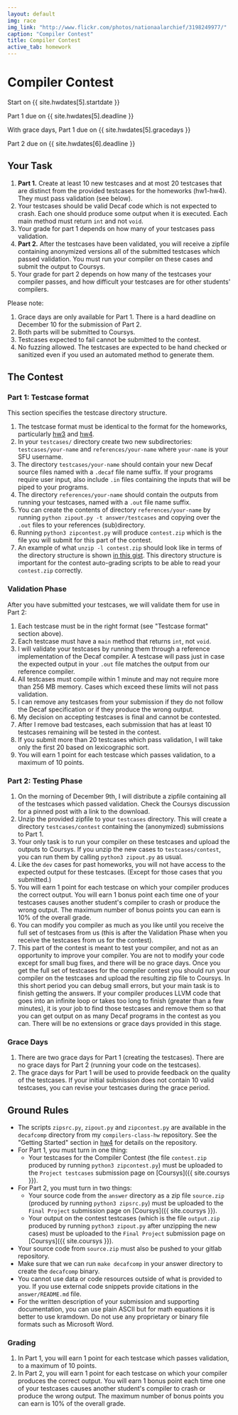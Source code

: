 ```yaml
---
layout: default
img: race
img_link: "http://www.flickr.com/photos/nationaalarchief/3198249977/"
caption: "Compiler Contest"
title: Compiler Contest
active_tab: homework
---
```


# Compiler Contest 

<p class="text-muted">Start on {{ site.hwdates[5].startdate }}</p>
<p class="text-muted">Part 1 due on {{ site.hwdates[5].deadline }}</p>
<p class="text-muted">With grace days, Part 1 due on {{ site.hwdates[5].gracedays }}</p>
<p class="text-muted">Part 2 due on {{ site.hwdates[6].deadline }}</p>

## Your Task

1. **Part 1.** Create at least 10 new testcases and at most 20 testcases that are distinct from the provided testcases for the homeworks (hw1-hw4). They must pass validation (see below).
  1. Your testcases should be valid Decaf code which is not expected to crash. Each one should produce some output when it is executed. Each main method must return `int` and not `void`.
  1. Your grade for part 1 depends on how many of your testcases pass validation.
1. **Part 2.** After the testcases have been validated, you will receive a zipfile containing anonymized versions all of the submitted testcases which passed validation. You must run your compiler on these cases and submit the output to Coursys.
  1. Your grade for part 2 depends on how many of the testcases your compiler passes, and how difficult your testcases are for other students' compilers.

Please note:
1. Grace days are only available for Part 1. There is a hard deadline on December 10 for the submission of Part 2.
1. Both parts will be submitted to Coursys. 
1. Testcases expected to fail cannot be submitted to the contest.
1. No fuzzing allowed. The testcases are expected to be hand checked or sanitized even if you used an automated method to generate them.

## The Contest

### Part 1: Testcase format

This section specifies the testcase directory structure.

1. The testcase format must be identical to the format for the homeworks, particularly [hw3](hw3.html) and [hw4](hw4.html). 
1. In your `testcases/` directory create two new subdirectories: `testcases/your-name` and `references/your-name` where `your-name` is your SFU username.
1. The directory `testcases/your-name` should contain your new Decaf source files named with a `.decaf` file name suffix. If your programs require user input, also include `.in` files containing the inputs that will be piped to your programs.
1. The directory `references/your-name` should contain the outputs from running your testcases, named with a `.out` file name suffix.
1. You can create the contents of directory `references/your-name` by running `python zipout.py -t answer/testcases` and copying over the `.out` files to your references (sub)directory.
1. Running `python3 zipcontest.py` will produce `contest.zip` which is the file you will submit for this part of the contest.
1. An example of what `unzip -l contest.zip` should look like in terms of the directory structure is shown [in this gist](https://gist.github.com/anoopsarkar/a68e0e2249373da4be03dd0498c8bc0b). This directory structure is important for the contest auto-grading scripts to be able to read your `contest.zip` correctly.

### Validation Phase

After you have submitted your testcases, we will validate them for use in Part 2:
1. Each testcase must be in the right format (see "Testcase format" section above).
2. Each testcase must have a `main` method that returns `int`, not `void`.
3. I will validate your testcases by running them through a reference implementation of the Decaf compiler. A testcase will pass just in case the expected output in your `.out` file matches the output from our reference compiler.
  1. All testcases must compile within 1 minute and may not require more than 256 MB memory. Cases which exceed these limits will not pass validation.
4. I can remove any testcases from your submission if they do not follow the Decaf specification or if they produce the wrong output. 
5. My decision on accepting testcases is final and cannot be contested.
6. After I remove bad testcases, each submission that has at least 10 testcases remaining will be tested in the contest.
7. If you submit more than 20 testcases which pass validation, I will take only the first 20 based on lexicographic sort.
8. You will earn 1 point for each testcase which passes validation, to a maximum of 10 points.

### Part 2: Testing Phase

1. On the morning of December 9th, I will distribute a zipfile containing all of the testcases which passed validation. Check the Coursys discussion for a pinned post with a link to the download.
1. Unzip the provided zipfile to your `testcases` directory. This will create a directory `testcases/contest` containing the (anonymized) submissions to Part 1.
1. Your only task is to run your compiler on these testcases and upload the outputs to Coursys. If you unzip the new cases to `testcases/contest`, you can run them by calling `python3 zipout.py` as usual.
1. Like the `dev` cases for past homeworks, you will not have access to the expected output for these testcases. (Except for those cases that you submitted.)
1. You will earn 1 point for each testcase on which your compiler produces the correct output. You will earn 1 bonus point each time one of your testcases causes another student's compiler to crash or produce the wrong output. The maximum number of bonus points you can earn is 10% of the overall grade.
1. You can modify you compiler as much as you like until you receive the full set of testcases from us (this is after the Validation Phase when you receive the testcases from us for the contest). 
1. This part of the contest is meant to test your compiler, and not as an opportunity to improve your compiler. You are not to modify your code except for small bug fixes, and there will be no grace days. Once you get the full set of testcases for the compiler contest you should run your compiler on the testcases and upload the resulting zip file to Coursys. In this short period you can debug small errors, but your main task is to finish getting the answers. If your compiler produces LLVM code that goes into an infinite loop or takes too long to finish (greater than a few minutes), it is your job to find those testcases and remove them so that you can get output on as many Decaf programs in the contest as you can. There will be no extensions or grace days provided in this stage.


### Grace Days

1. There are two grace days for Part 1 (creating the testcases). There are no grace days for Part 2 (running your code on the testcases).
1. The grace days for Part 1 will be used to provide feedback on the quality of the testcases. If your initial submission does not contain 10 valid testcases, you can revise your testcases during the grace period.

## Ground Rules

* The scripts `zipsrc.py`, `zipout.py` and `zipcontest.py` are available in the `decafcomp` directory from my `compilers-class-hw` repository. See the "Getting Started" section in [hw4](hw4.html) for details on the repository.
* For Part 1, you must turn in one thing:
    * Your testcases for the Compiler Contest (the file `contest.zip` produced by running `python3 zipcontest.py`) must be uploaded to the `Project testcases` submission page on [Coursys]({{ site.coursys }}).
* For Part 2, you must turn in two things:
    * Your source code from the `answer` directory as a zip file `source.zip` (produced by running `python3 zipsrc.py`) must be uploaded to the `Final Project` submission page on [Coursys]({{ site.coursys }}).
    * Your output on the contest testcases (which is the file `output.zip` produced by running `python3 zipout.py` after unzipping the new cases) must be uploaded to the `Final Project` submission page on [Coursys]({{ site.coursys }}). 
* Your source code from `source.zip` must also be pushed to your gitlab repository.
* Make sure that we can run `make decafcomp` in your answer directory to create the `decafcomp` binary.
* You cannot use data or code resources outside of what is provided to you. If you use external code snippets provide citations in the `answer/README.md` file.
* For the written description of your submission and supporting documentation, you can use plain ASCII but for math equations it is better to use kramdown. Do not use any proprietary or binary file formats such as Microsoft Word.

### Grading

1. In Part 1, you will earn 1 point for each testcase which passes validation, to a maximum of 10 points.
1. In Part 2, you will earn 1 point for each testcase on which your compiler produces the correct output. You will earn 1 bonus point each time one of your testcases causes another student's compiler to crash or produce the wrong output. The maximum number of bonus points you can earn is 10% of the overall grade.
